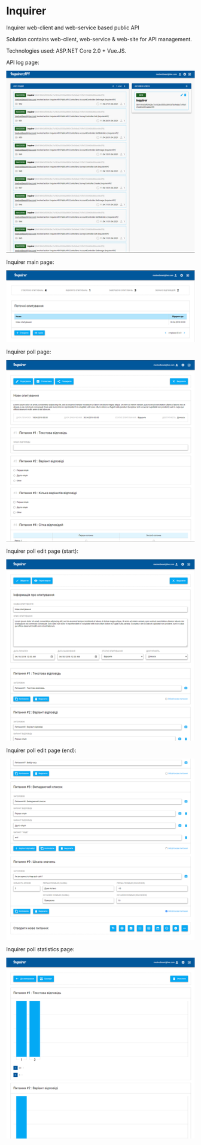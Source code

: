 # Inquirer
Inquirer web-client and web-service based public API

Solution contains web-client, web-service & web-site for API management.

Technologies used: ASP.NET Core 2.0 + Vue.JS. 

API log page:

![Image 1](./readme/1.png)


Inquirer main page:

![Image 2](./readme/2.png)


Inquirer poll page:

![Image 3](./readme/3.png)


Inquirer poll edit page (start):

![Image 4](./readme/4.png)


Inquirer poll edit page (end):

![Image 5](./readme/5.png)


Inquirer poll statistics page:

![Image 6](./readme/6.png)
